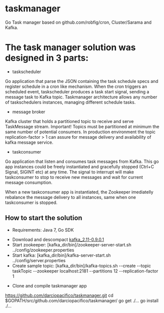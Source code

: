 # taskmanager

Go Task manager based on github.com/robfig/cron, Cluster/Sarama and Kafka.

# The task manager solution was designed in 3 parts:

* taskscheduler

Go application that parse the JSON containing the task schedule specs and register schedule in a cron like mechanism. When the cron triggers an scheduled event, taskscheduler produces a task start signal, sending a message task to Kafka topic. Taskmanager architecture allows any number of taskschedulers instances, managing different schedule tasks.

* message broker

Kafka cluster that holds a partitioned topic to receive and serve TaskMessage stream. Important! Topics must be partitioned at minimum the same number of potential consumers. In production environment the topic replication-factor > 1 can assure for message delivery and availability of kafka message service.

* taskconsumer

Go application that listen and consumes task messages from Kafka. This go app instances could be freely instantiated and gracefully stopped (Ctrl+C Signal, SIGINT etc) at any time. The signal to interrupt will make taskconsumer to stop to receive new messages and wait for current message consumption.

When a new taskconsumer app is instantiated, the Zookeeper imediatelly rebalance the message delivery to all instances, same when one taskconsumer is stopped.

## How to start the solution

* Requirements: Java 7, Go SDK

- Download and descompact [kafka_2.11-0.9.0.1](https://www.apache.org/dyn/closer.cgi?path=/kafka/0.10.0.0/kafka_2.11-0.10.0.0.tgz)
- Start zookeeper: [kafka_dir/bin]/zookeeper-server-start.sh ../config/zookeeper.properties
- Start kafka: [kafka_dir/bin]/kafka-server-start.sh ../config/server.properties
- Create sample topic: [kafka_dir/bin]/kafka-topics.sh --create --topic taskTopic --zookeeper localhost:2181 --partitions 12 --replication-factor 1

* Clone and compile taskmanager app

https://github.com/darciopacifico/taskmanager.git
cd $GOPATH/src/github.com/darciopacifico/taskmanager/
go get ./...
go install ./...




